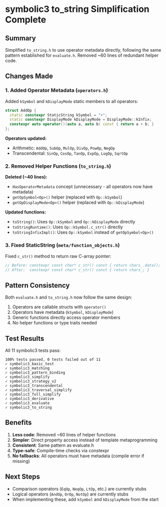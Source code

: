 # symbolic3 to_string Simplification Complete

## Summary

Simplified `to_string.h` to use operator metadata directly, following the same pattern established for `evaluate.h`. Removed ~60 lines of redundant helper code.

## Changes Made

### 1. Added Operator Metadata (`operators.h`)

Added `kSymbol` and `kDisplayMode` static members to all operators:

```cpp
struct AddOp {
  static constexpr StaticString kSymbol = "+";
  static constexpr DisplayMode kDisplayMode = DisplayMode::kInfix;
  constexpr auto operator()(auto a, auto b) const { return a + b; }
};
```

**Operators updated:**

- Arithmetic: `AddOp`, `SubOp`, `MulOp`, `DivOp`, `PowOp`, `NegOp`
- Transcendental: `SinOp`, `CosOp`, `TanOp`, `ExpOp`, `LogOp`, `SqrtOp`

### 2. Removed Helper Functions (`to_string.h`)

**Deleted (~40 lines):**

- `HasOperatorMetadata` concept (unnecessary - all operators now have metadata)
- `getOpSymbol<Op>()` helper (replaced with `Op::kSymbol`)
- `getOpDisplayMode<Op>()` helper (replaced with `Op::kDisplayMode`)

**Updated functions:**

- `toString()`: Uses `Op::kSymbol` and `Op::kDisplayMode` directly
- `toStringRuntime()`: Uses `Op::kSymbol.c_str()` directly
- `toStringInfixImpl()`: Uses `Op::kSymbol` instead of `getOpSymbol<Op>()`

### 3. Fixed StaticString (`meta/function_objects.h`)

Fixed `c_str()` method to return raw C-array pointer:

```cpp
// Before: constexpr const char* c_str() const { return chars_.data(); }
// After:  constexpr const char* c_str() const { return chars_; }
```

## Pattern Consistency

Both `evaluate.h` and `to_string.h` now follow the same design:

1. Operators are callable structs with `operator()`
2. Operators have metadata (`kSymbol`, `kDisplayMode`)
3. Generic functions directly access operator members
4. No helper functions or type traits needed

## Test Results

All 11 symbolic3 tests pass:

```
100% tests passed, 0 tests failed out of 11
✓ symbolic3_basic_test
✓ symbolic3_matching
✓ symbolic3_pattern_binding
✓ symbolic3_simplify
✓ symbolic3_strategy_v2
✓ symbolic3_transcendental
✓ symbolic3_traversal_simplify
✓ symbolic3_full_simplify
✓ symbolic3_derivative
✓ symbolic3_evaluate
✓ symbolic3_to_string
```

## Benefits

1. **Less code**: Removed ~60 lines of helper functions
2. **Simpler**: Direct property access instead of template metaprogramming
3. **Consistent**: Same pattern as evaluate.h
4. **Type-safe**: Compile-time checks via constexpr
5. **No fallbacks**: All operators must have metadata (compile error if missing)

## Next Steps

- Comparison operators (`EqOp`, `NeqOp`, `LtOp`, etc.) are currently stubs
- Logical operators (`AndOp`, `OrOp`, `NotOp`) are currently stubs
- When implementing these, add `kSymbol` and `kDisplayMode` from the start
